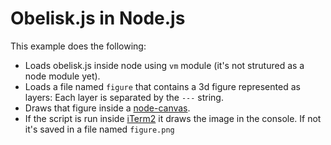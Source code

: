 # Obelisk.js in Node.js

This example does the following:

  * Loads obelisk.js inside node using `vm` module (it's not strutured as a node module yet).
  * Loads a file named `figure` that contains a 3d figure represented as layers: Each layer is separated by the `---` string.
  * Draws that figure inside a [node-canvas](https://github.com/learnboost/node-canvas).
  * If the script is run inside [iTerm2](iterm2.com) it draws the image in the console. If not it's saved in a file named `figure.png`

